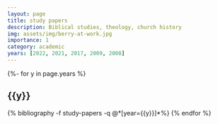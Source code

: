 ```yaml
---
layout: page
title: study papers
description: Biblical studies, theology, church history 
img: assets/img/berry-at-work.jpg
importance: 1
category: academic
years: [2022, 2021, 2017, 2009, 2008]
---
```


<!-- _pages/publications.md -->
<div class="publications">

{%- for y in page.years %}
  <h2 class="year">{{y}}</h2>
  {% bibliography -f study-papers -q @*[year={{y}}]*%}
{% endfor %}

</div>


